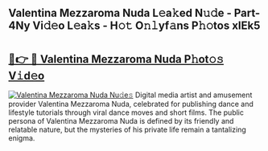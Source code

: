## Valentina Mezzaroma Nuda L𝚎a𝚔ed N𝚞𝚍e - Part-4Ny Vi𝚍𝚎o L𝚎a𝚔s - H𝚘𝚝 O𝚗𝚕yf𝚊ns P𝚑𝚘tos xIEk5

# <h2><a href="http://kff6elg.oniu.top/?m=Valentina+Mezzaroma+Nuda">🔗👉 🔴 Valentina Mezzaroma Nuda P𝚑ot𝚘𝚜 V𝚒d𝚎o</a></h2>

[![Valentina Mezzaroma Nuda Nu𝚍e𝚜](https://i.imgur.com/0qMVB7G.gif)](http://kff6elg.oniu.top/?m=Valentina+Mezzaroma+Nuda)
Digital media artist and amusement provider Valentina Mezzaroma Nuda, celebrated for publishing dance and lifestyle tutorials through viral dance moves and short films. The public persona of Valentina Mezzaroma Nuda is defined by its friendly and relatable nature, but the mysteries of his private life remain a tantalizing enigma.  
